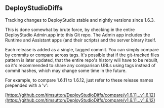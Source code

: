 DeployStudioDiffs
-----------------

Tracking changes to DeployStudio stable and nightly versions since 1.6.3.

This is done somewhat by brute force, by checking in the entire DeployStudio Admin.app into this Git repo. The Admin app includes the Runtime and Assistant apps (and their scripts) and the server binary itself.

Each release is added as a single, tagged commit. You can simply compare by commits or compare across tags. It's possible that if the git-tracked files pattern is later updated, that the entire repo's history will have to be rebuilt, so it's recommended to share any comparison URLs using tags instead of commit hashes, which may change some time in the future.

For example, to compare 1.6.11 to 1.6.12, just refer to these release names prepended with a 'v':

[https://github.com/timsutton/DeployStudioDiffs/compare/v1.6.11...v1.6.12](https://github.com/timsutton/DeployStudioDiffs/compare/v1.6.11...v1.6.12)
